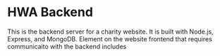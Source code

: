 # HWA Backend
This is the backend server for a charity website. It is built with Node.js, Express, and MongoDB. Element on the website frontend that requires communicaito with the backend includes

 
